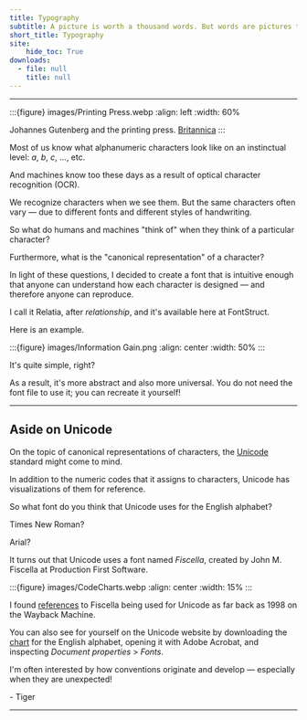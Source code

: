 ```yaml
---
title: Typography
subtitle: A picture is worth a thousand words. But words are pictures too.
short_title: Typography
site:
    hide_toc: True
downloads:
  - file: null
    title: null
---
```


---

:::{figure} images/Printing Press.webp
:align: left
:width: 60%

Johannes Gutenberg and the printing press. [Britannica](https://www.britannica.com/biography/Johannes-Gutenberg)
:::

Most of us know what alphanumeric characters look like on an instinctual level: _a_, _b_, _c_, ..., etc.

And machines know too these days as a result of optical character recognition (OCR).

We recognize characters when we see them. But the same characters often vary — due to different fonts and different styles of handwriting.

So what do humans and machines "think of" when they think of a particular character?

Furthermore, what is the "canonical representation" of a character?

In light of these questions, I decided to create a font that is intuitive enough that anyone can understand how each character is designed — and therefore anyone can reproduce.

I call it Relatia, after _relationship_, and it's available here at FontStruct.

Here is an example.

:::{figure} images/Information Gain.png
:align: center
:width: 50%
:::

It's quite simple, right?

As a result, it's more abstract and also more universal. You do not need the font file to use it; you can recreate it yourself!

---

## Aside on Unicode

On the topic of canonical representations of characters, the [Unicode](https://en.wikipedia.org/wiki/Unicode) standard might come to mind.

In addition to the numeric codes that it assigns to characters, Unicode has visualizations of them for reference.

So what font do you think that Unicode uses for the English alphabet?

Times New Roman?

Arial?

It turns out that Unicode uses a font named _Fiscella_, created by John M. Fiscella at Production First Software.

:::{figure} images/CodeCharts.webp
:align: center
:width: 15%
:::

I found [references](https://web.archive.org/web/19980126170356/http://www.unicode.org/unicode/uni2book/u2fonts.html) to Fiscella being used for Unicode as far back as 1998 on the Wayback Machine.

You can also see for yourself on the Unicode website by downloading the [chart](https://www.unicode.org/charts/PDF/U0000.pdf) for the English alphabet, opening it with Adobe Acrobat, and inspecting _Document properties_ > _Fonts_.

I'm often interested by how conventions originate and develop — especially when they are unexpected!

\- Tiger

---
